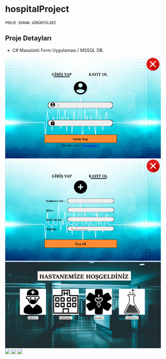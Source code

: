 # hospitalProject
 ```javascript
 PROJE EKRAN GÖRÜNTÜLERİ
  ```
  ## Proje Detayları
  - C# Masaüstü Form Uygulaması / MSSQL DB.

  ![](https://github.com/erolozturk26/hospitalProject/blob/main/AppPhoto/Hastane-Giri%C5%9F%20Ekran%C4%B1.png)
  ![](https://github.com/erolozturk26/hospitalProject/blob/main/AppPhoto/Hastane-Kay%C4%B1t%20Ekran%C4%B1.png)
  ![](https://github.com/erolozturk26/hospitalProject/blob/main/AppPhoto/Hastane%20Projesi%20-%20Ana%20Sayfa.png)
  ![](https://github.com/erolozturk26/hospitalProject/blob/main/AppPhoto/Hastane-Doktor%20Ekle%20G%C3%BCncelle.png)
  ![](https://github.com/erolozturk26/hospitalProject/blob/main/AppPhoto/Hastane-Hasta%20Ekle%20G%C3%BCncelle.png)
  ![](https://github.com/erolozturk26/hospitalProject/blob/main/AppPhoto/Hastane-Poliklinikler%20Ekle%20G%C3%BCncelle.png)
